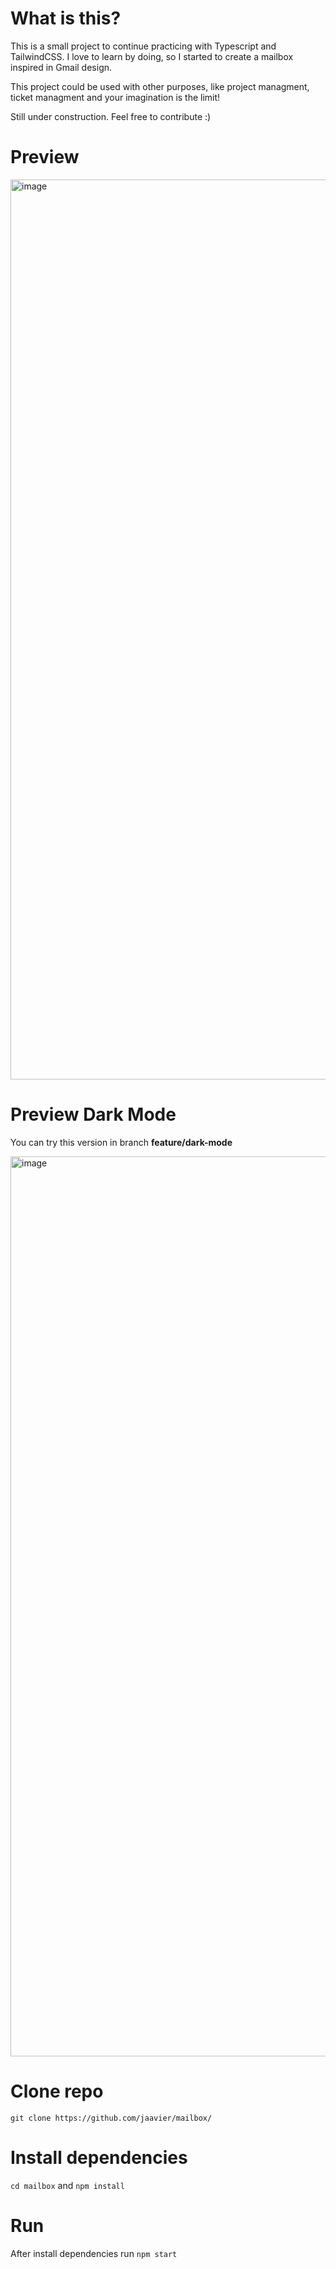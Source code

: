 # What is this?
This is a small project to continue practicing with Typescript and TailwindCSS. I love to learn by doing, so I started to create a mailbox inspired in Gmail design. 

This project could be used with other purposes, like project managment, ticket managment and your imagination is the limit!

Still under construction. Feel free to contribute :) 

# Preview
<img width="1440" alt="image" src="https://user-images.githubusercontent.com/990085/195295704-977643b2-595c-4b1b-af20-7781f8176677.png">

# Preview Dark Mode
You can try this version in branch **feature/dark-mode**

<img width="1440" alt="image" src="https://user-images.githubusercontent.com/990085/187427825-213f1211-18a3-4824-ae4f-7d7d7972da64.png">

# Clone repo
`git clone https://github.com/jaavier/mailbox/`
# Install dependencies
`cd mailbox` and `npm install`
# Run 
After install dependencies run `npm start`
